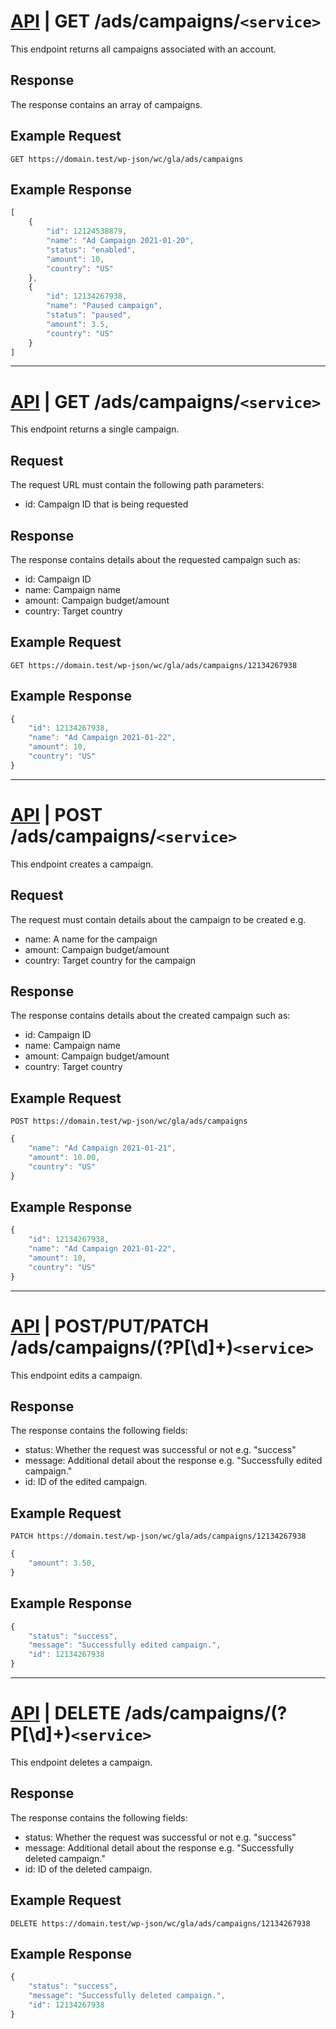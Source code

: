 # [API](../../api.md) | GET /ads/campaigns/`<service>`

This endpoint returns all campaigns associated with an account.

## Response

The response contains an array of campaigns.

## Example Request

```
GET https://domain.test/wp-json/wc/gla/ads/campaigns
```

## Example Response

```javascript
[
    {
        "id": 12124538879,
        "name": "Ad Campaign 2021-01-20",
        "status": "enabled",
        "amount": 10,
        "country": "US"
    },
    {
        "id": 12134267938,
        "name": "Paused campaign",
        "status": "paused",
        "amount": 3.5,
        "country": "US"
    }
]
```

----

# [API](../../api.md) | GET /ads/campaigns/<id>`<service>`

This endpoint returns a single campaign.

## Request

The request URL must contain the following path parameters:

- id: Campaign ID that is being requested

## Response

The response contains details about the requested campaign such as:

- id: Campaign ID
- name: Campaign name
- amount: Campaign budget/amount
- country: Target country

## Example Request

```
GET https://domain.test/wp-json/wc/gla/ads/campaigns/12134267938
```

## Example Response

```javascript
{
    "id": 12134267938,
    "name": "Ad Campaign 2021-01-22",
    "amount": 10,
    "country": "US"
}
```

----


# [API](../../api.md) | POST /ads/campaigns/`<service>`

This endpoint creates a campaign.

## Request

The request must contain details about the campaign to be created e.g.

- name: A name for the campaign
- amount: Campaign budget/amount
- country: Target country for the campaign

## Response

The response contains details about the created campaign such as:

- id: Campaign ID
- name: Campaign name
- amount: Campaign budget/amount
- country: Target country

## Example Request

```
POST https://domain.test/wp-json/wc/gla/ads/campaigns
```

```javascript
{
    "name": "Ad Campaign 2021-01-21",
    "amount": 10.00,
    "country": "US"
}
```

## Example Response

```javascript
{
    "id": 12134267938,
    "name": "Ad Campaign 2021-01-22",
    "amount": 10,
    "country": "US"
}
```

----

# [API](../../api.md) | POST/PUT/PATCH /ads/campaigns/(?P<id>[\d]+)`<service>`

This endpoint edits a campaign.

## Response

The response contains the following fields:

- status: Whether the request was successful or not e.g. "success"
- message: Additional detail about the response e.g. "Successfully edited campaign."
- id: ID of the edited campaign.

## Example Request

```
PATCH https://domain.test/wp-json/wc/gla/ads/campaigns/12134267938
```

```javascript
{
    "amount": 3.50,
}
```

## Example Response

```javascript
{
    "status": "success",
    "message": "Successfully edited campaign.",
    "id": 12134267938
}
```

----

# [API](../../api.md) | DELETE /ads/campaigns/(?P<id>[\d]+)`<service>`

This endpoint deletes a campaign.

## Response

The response contains the following fields:

- status: Whether the request was successful or not e.g. "success"
- message: Additional detail about the response e.g. "Successfully deleted campaign."
- id: ID of the deleted campaign.

## Example Request

```
DELETE https://domain.test/wp-json/wc/gla/ads/campaigns/12134267938
```

## Example Response

```javascript
{
    "status": "success",
    "message": "Successfully deleted campaign.",
    "id": 12134267938
}
```
